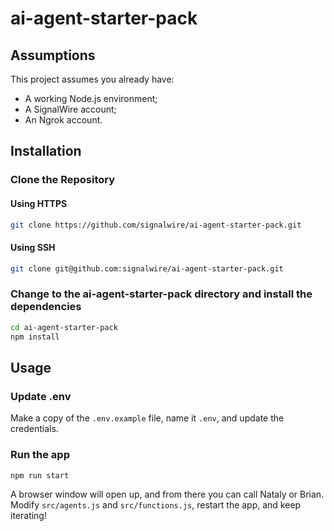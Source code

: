 # ai-agent-starter-pack

## Assumptions
This project assumes you already have:
- A working Node.js environment;
- A SignalWire account;
- An Ngrok account.

## Installation

### Clone the Repository 
#### Using HTTPS
```bash
git clone https://github.com/signalwire/ai-agent-starter-pack.git
```
#### Using SSH
```bash
git clone git@github.com:signalwire/ai-agent-starter-pack.git
```

### Change to the ai-agent-starter-pack directory and install the dependencies
```bash
cd ai-agent-starter-pack
npm install
```

## Usage

### Update .env
Make a copy of the `.env.example` file, name it `.env`, and update the credentials.

### Run the app
```bash
npm run start
```
A browser window will open up, and from there you can call Nataly or Brian. 
Modify `src/agents.js` and `src/functions.js`, restart the app, and keep iterating!
